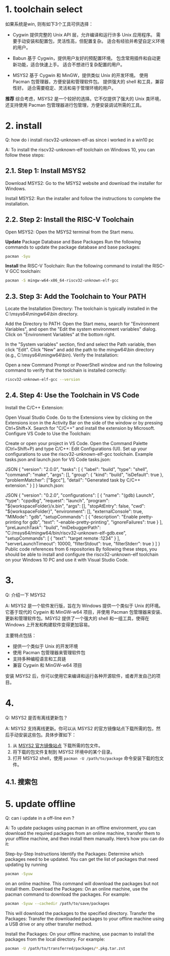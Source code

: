 # 1. toolchain select
如果系统是win, 则有如下3个工具可供选择：

- Cygwin
提供完整的 Unix API 层，允许编译和运行许多 Unix 应用程序。
需要手动安装和配置包，灵活性高，但配置复杂。
适合有经验并希望自定义环境的用户。

- Babun
基于 Cygwin，提供用户友好的预配置环境。
包含常用插件和自动更新功能，适合快速上手。
适合不想进行复杂配置的用户。

- MSYS2
基于 Cygwin 和 MinGW，提供类似 Unix 的开发环境。
使用 Pacman 包管理器，方便安装和管理软件包。
提供强大的 shell 和工具，兼容性好。
适合需要稳定、灵活和易于管理环境的用户。

**推荐**
综合考虑，MSYS2 是一个较好的选择。它不仅提供了强大的 Unix 类环境，还支持使用 Pacman 包管理器进行包管理，方便安装调试所需的工具。

# 2. install
Q:
how do i install riscv32-unknown-elf-as since i worked in a win10 pc

A:
To install the riscv32-unknown-elf toolchain on Windows 10, you can follow these steps:

## 2.1. Step 1: Install MSYS2
Download MSYS2:
Go to the MSYS2 website and download the installer for Windows.

Install MSYS2:
Run the installer and follow the instructions to complete the installation.

## 2.2. Step 2: Install the RISC-V Toolchain
Open MSYS2:
Open the MSYS2 terminal from the Start menu.

**Update** Package Database and Base Packages
Run the following commands to update the package database and base packages:
```sh
pacman -Syu
```

**Install** the RISC-V Toolchain:
Run the following command to install the RISC-V GCC toolchain:
```sh
pacman -S mingw-w64-x86_64-riscv32-unknown-elf-gcc
```

## 2.3. Step 3: Add the Toolchain to Your PATH
Locate the Installation Directory:
The toolchain is typically installed in the C:\msys64\mingw64\bin directory.

Add the Directory to PATH:
Open the Start menu, search for "Environment Variables", and open the "Edit the system environment variables" dialog.
Click on "Environment Variables" at the bottom right.

In the "System variables" section, find and select the Path variable, then click "Edit".
Click "New" and add the path to the mingw64\bin directory (e.g., C:\msys64\mingw64\bin).
Verify the Installation:

Open a new Command Prompt or PowerShell window and run the following command to verify that the toolchain is installed correctly:

```sh
riscv32-unknown-elf-gcc --version
```

## 2.4. Step 4: Use the Toolchain in VS Code
Install the C/C++ Extension:

Open Visual Studio Code.
Go to the Extensions view by clicking on the Extensions icon in the Activity Bar on the side of the window or by pressing Ctrl+Shift+X.
Search for "C/C++" and install the extension by Microsoft.
Configure VS Code to Use the Toolchain:

Create or open your project in VS Code.
Open the Command Palette (Ctrl+Shift+P) and type C/C++: Edit Configurations (UI).
Set up your configurations to use the riscv32-unknown-elf-gcc toolchain.
Example tasks.json and launch.json for VS Code
tasks.json:

JSON
{
    "version": "2.0.0",
    "tasks": [
        {
            "label": "build",
            "type": "shell",
            "command": "make",
            "args": [],
            "group": {
                "kind": "build",
                "isDefault": true
            },
            "problemMatcher": ["$gcc"],
            "detail": "Generated task by C/C++ extension."
        }
    ]
}
launch.json:

JSON
{
    "version": "0.2.0",
    "configurations": [
        {
            "name": "(gdb) Launch",
            "type": "cppdbg",
            "request": "launch",
            "program": "${workspaceFolder}/x.bin",
            "args": [],
            "stopAtEntry": false,
            "cwd": "${workspaceFolder}",
            "environment": [],
            "externalConsole": true,
            "MIMode": "gdb",
            "setupCommands": [
                {
                    "description": "Enable pretty-printing for gdb",
                    "text": "-enable-pretty-printing",
                    "ignoreFailures": true
                }
            ],
            "preLaunchTask": "build",
            "miDebuggerPath": "C:/msys64/mingw64/bin/riscv32-unknown-elf-gdb.exe",
            "setupCommands": [
                {
                    "text": "target remote :1234"
                }
            ],
            "serverLaunchTimeout": 10000,
            "filterStdout": true,
            "filterStderr": true
        }
    ]
}
Public code references from 6 repositories
By following these steps, you should be able to install and configure the riscv32-unknown-elf toolchain on your Windows 10 PC and use it with Visual Studio Code.

# 3. 
Q:
介绍一下 MSYS2

A:
MSYS2 是一个软件发行版，旨在为 Windows 提供一个类似于 Unix 的环境。它基于现代的 Cygwin 和 MinGW-w64 项目，并使用 Pacman 包管理器来安装、更新和管理软件包。MSYS2 提供了一个强大的 shell 和一组工具，使得在 Windows 上开发和构建软件变得更加容易。

主要特点包括：

- 提供一个类似于 Unix 的开发环境
- 使用 Pacman 包管理器来管理软件包
- 支持多种编程语言和工具链
- 兼容 Cygwin 和 MinGW-w64 项目

安装 MSYS2 后，你可以使用它来编译和运行各种开源软件，或者开发自己的项目。

# 4. 

Q:
MSYS2 是否有离线更新包？

A:
MSYS2 支持离线更新。你可以从 MSYS2 的官方镜像站点下载所需的包，然后手动安装这些包。具体步骤如下：

1. 从 [MSYS2 官方镜像站点](https://www.msys2.org/) 下载所需的包文件。
2. 将下载的包文件复制到 MSYS2 环境中的某个目录。
3. 打开 MSYS2 shell，使用 `pacman -U /path/to/package` 命令安装下载的包文件。

## 4.1. 搜索包

# 5. update offline

Q:
can i update in a off-line evn ?

A:
To update packages using pacman in an offline environment, you can download the required packages from an online machine, transfer them to your offline machine, and then install them manually. Here’s how you can do it:

Step-by-Step Instructions
Identify the Packages:
Determine which packages need to be updated. You can get the list of packages that need updating by running 

```sh
pacman -Syuw 
```

on an online machine. This command will download the packages but not install them.
Download the Packages:
On an online machine, use the pacman command to download the packages. For example:

```sh
pacman -Syuw --cachedir /path/to/save/packages
```

This will download the packages to the specified directory.
Transfer the Packages:
Transfer the downloaded packages to your offline machine using a USB drive or any other transfer method.

Install the Packages:
On your offline machine, use pacman to install the packages from the local directory. For example:

```sh
pacman -U /path/to/transferred/packages/*.pkg.tar.zst
```